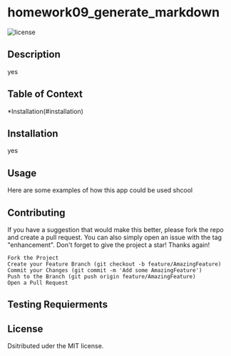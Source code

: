 
  # homework09_generate_markdown
  ![license](https://img.shields.io/badge/license-MIT-green.svg)

  ## Description
  yes

  ## Table of Context
  *Installation(#installation)

  ## Installation
  
  yes

  ## Usage
  Here are some examples of how this app could be used
  shcool


  ## Contributing
    
If you have a suggestion that would make this better, please fork the repo and create a pull request. You can also simply open an issue with the tag "enhancement". Don't forget to give the project a star! Thanks again!

    Fork the Project
    Create your Feature Branch (git checkout -b feature/AmazingFeature)
    Commit your Changes (git commit -m 'Add some AmazingFeature')
    Push to the Branch (git push origin feature/AmazingFeature)
    Open a Pull Request


  ## Testing Requierments 

  ## License
  Dsitributed uder the MIT license. 
  